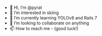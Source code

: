 - 👋 Hi, I’m @pyrat
- 👀 I’m interested in skiing
- 🌱 I’m currently learning YOLOv8 and Rails 7
- 💞️ I’m looking to collaborate on anything
- 📫 How to reach me - (good luck!)

<!---
pyrat/pyrat is a ✨ special ✨ repository because its `README.md` (this file) appears on your GitHub profile.
You can click the Preview link to take a look at your changes.
--->
